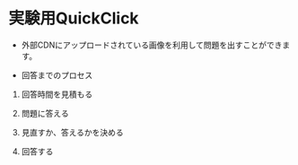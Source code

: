# 実験用QuickClick

* 外部CDNにアップロードされている画像を利用して問題を出すことができます。

* 回答までのプロセス

1. 回答時間を見積もる

2. 問題に答える

3. 見直すか、答えるかを決める

4. 回答する
